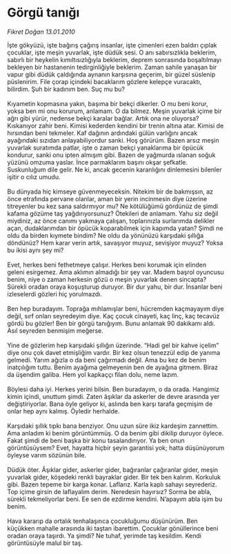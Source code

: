# Görgü tanığı

*Fikret Doğan 13.01.2010*

<div class="taraf_structure_2col_1zq">
<div class="margen_n">



 <p>İşte gökyüzü, işte bağırış çağırış insanlar, işte çimenleri ezen baldırı çıplak çocuklar, işte meşin yuvarlak, işte düdük sesi. O anı sabırsızlıkla beklerim, sabırlı bir heykelin kımıltısızlığıyla beklerim, deprem sonrasında boşaltılmayı bekleyen bir hastanenin tedirginliğiyle beklerim. Zaman sahile yanaşan bir vapur gibi düdük çaldığında aynanın karşısına geçerim, bir güzel süslenip püslenirim. File çorap içindeki bacaklarım gözlere kelepçe vuracaktı, bilirdim. Şuh bir kadınım ben. Suç mu bu? <br/><br/>Kıyametin kopmasına yakın, başıma bir bekçi dikerler. O mu beni korur, yoksa ben mi onu korurum, anlamam. O da bilmez. Meşin yuvarlak içime bir ağrı gibi yürür, nedense bekçi karalar bağlar. Artık ona ne oluyorsa? Kıskanıyor zahir beni. Kimisi kederden kendini bir trenin altına atar. Kimisi de hırsından beni tekmeler. Kaf dağının ardındaki gülün varlığını ancak ayağındaki sızıdan anlayabiliyordur sanki. Hoş görürüm. Bazen arsız meşin yuvarlak suratımda patlar, işte o zaman bekçi yanaklarıma bir öpücük kondurur, sanki onu ipten almışım gibi. Bazen de yağmurda ıslanan soğuk yüzünü omzuma yaslar. İnce parmaklarım başını okşar şefkatle. Suskunluğum dile gelir. Ne ki, ancak gecenin karanlığını dinlemesini bilenler işitir o cılız umudu. <br/><br/>Bu dünyada hiç kimseye güvenmeyeceksin. Nitekim bir de bakmışsın, az önce etrafında pervane olanlar, aman bir yerin incinmesin diye üzerine titreyenler bu kez sana saldırmıyor mu? Ne kötülüğümü gördünüz de şimdi kafama gözüme taş yağdırıyorsunuz? Ötekileri de anlamam. Yahu siz değil miydiniz, az önce canımı yakmaya çalışan, toplarınızla surlarımda delikler açan, dudaklarımdan bir öpücük koparabilmek için kapımda yatan? Şimdi ne oldu da birden kıymete bindim? Ne oldu da yönünüzü karşıdaki şıllığa döndünüz? Hem karar verin artık, savaşıyor muyuz, sevişiyor muyuz? Yoksa bu ikisi aynı şey mi? <br/><br/>Evet, herkes beni fethetmeye çalışır. Herkes beni korumak için elinden geleni esirgemez. Ama aklımın almadığı bir şey var. Madem başrol oyuncusu benim, niye o zaman herkesin gözü o meşin yuvarlak denen sincapta? Sürekli oradan oraya koşuşturup duruyor. Bir dur yahu, bir dur. İnsanlar beni izleselerdi gözleri hiç yorulmazdı. <br/><br/>Ben hep buradayım. Toprağa mıhlamışlar beni, hücremden kaçmayayım diye değil, sırf onları seyredeyim diye. Kaç çocuk cinayeti, kaç linç, kaç tecavüz gördü bu gözler! Ben bir görgü tanığıyım. Bunu anlamak 90 dakikamı aldı. Asıl seyreden benmişim meğerse. <br/><br/>Yine de gözlerim hep karşıdaki şıllığın üzerinde. “Hadi gel bir kahve içelim” diye onu çok davet etmişliğim vardır. Bir kez olsun tenezzül edip de yanıma gelmedi. Yarım ağızla o da beni çağırmadı değil. Ama bu kez de benim inatçılığım tuttu. Benim ayağıma gelmeyenin ben de ayağına gitmem. Biraz da üşendim galiba. Hem yol kapkaççı filan dolu, neme lazım. <br/><br/>Böylesi daha iyi. Herkes yerini bilsin. Ben buradayım, o da orada. Hangimiz kimin içindi, unuttum şimdi. Zaten âşıklar da askerler de devre arasında yer değiştiriyorlar. Bana öyle geliyor ki, aslında ben karşı tarafa geçmişim de onlar hep aynı kalmış. Öyledir herhalde. <br/><br/>Karşıdaki şıllık tıpkı bana benziyor. Onu uzun süre ikiz kardeşim zannettim. Ama anladım ki benim görüntümmüş. O da benim gibi dikilip duruyor öylece. Fakat şimdi de beni başka bir konu tasalandırıyor. Ya ben onun görüntüsüysem? Evet, hayatta hiçbir şeyin garantisi yok; hatta düşünüyorum öyleyse varım sözünün bile. <br/><br/>Düdük öter. Âşıklar gider, askerler gider, bağıranlar çağıranlar gider, meşin yuvarlak gider, köşedeki renkli bayraklar gider. Bir tek ben kalırım. Korkuluk gibi. Bazen tepeme bir karga konar. Laflarız. Karla kaplı sahayı seyrederiz. Top içime girsin de laflayalım derim. Neredesin hayırsız? Sorma be abla, sürekli tekmeliyorlar beni. Ee sen de ezdirme kendini. N’apayım abla işim bu benim. <br/><br/>Hava kararıp da ortalık tenhalaşınca çocukluğumu düşünürüm. Ben küçükken mahalle arasında iki taştan ibarettim. Çocuklar gönüllerince beni oradan oraya taşırdı. Ya şimdi? Ne tuhaf, yerimde taş kesildim. Kendi görüntüsüyle malul bir taş.</p>
<br/>
<br/>
<br/>



<br/>


<div id="taraf_not">
</div>

</div>


</div>
